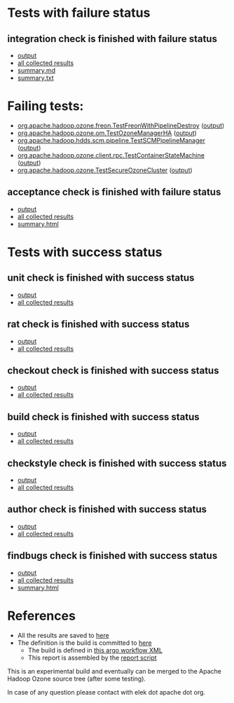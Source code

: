 # Tests with failure status

## integration check is finished with failure status

   * [output](https://raw.githubusercontent.com/elek/ozone-ci-03/master/pr/pr-hdds-2487-rmf7g/integration/output.log)
   * [all collected results](https://github.com/elek/ozone-ci-03/tree/master/pr/pr-hdds-2487-rmf7g/integration)
   * [summary.md](https://github.com/elek/ozone-ci-03/tree/master/pr/pr-hdds-2487-rmf7g/integration/summary.md)
   * [summary.txt](https://github.com/elek/ozone-ci-03/tree/master/pr/pr-hdds-2487-rmf7g/integration/summary.txt)

# Failing tests: 

 * [org.apache.hadoop.ozone.freon.TestFreonWithPipelineDestroy](hadoop-ozone/tools/org.apache.hadoop.ozone.freon.TestFreonWithPipelineDestroy.txt) ([output](hadoop-ozone/tools/org.apache.hadoop.ozone.freon.TestFreonWithPipelineDestroy-output.txt))
 * [org.apache.hadoop.ozone.om.TestOzoneManagerHA](hadoop-ozone/integration-test/org.apache.hadoop.ozone.om.TestOzoneManagerHA.txt) ([output](hadoop-ozone/integration-test/org.apache.hadoop.ozone.om.TestOzoneManagerHA-output.txt))
 * [org.apache.hadoop.hdds.scm.pipeline.TestSCMPipelineManager](hadoop-ozone/integration-test/org.apache.hadoop.hdds.scm.pipeline.TestSCMPipelineManager.txt) ([output](hadoop-ozone/integration-test/org.apache.hadoop.hdds.scm.pipeline.TestSCMPipelineManager-output.txt))
 * [org.apache.hadoop.ozone.client.rpc.TestContainerStateMachine](hadoop-ozone/integration-test/org.apache.hadoop.ozone.client.rpc.TestContainerStateMachine.txt) ([output](hadoop-ozone/integration-test/org.apache.hadoop.ozone.client.rpc.TestContainerStateMachine-output.txt))
 * [org.apache.hadoop.ozone.TestSecureOzoneCluster](hadoop-ozone/integration-test/org.apache.hadoop.ozone.TestSecureOzoneCluster.txt) ([output](hadoop-ozone/integration-test/org.apache.hadoop.ozone.TestSecureOzoneCluster-output.txt))

## acceptance check is finished with failure status

   * [output](https://raw.githubusercontent.com/elek/ozone-ci-03/master/pr/pr-hdds-2487-rmf7g/acceptance/output.log)
   * [all collected results](https://github.com/elek/ozone-ci-03/tree/master/pr/pr-hdds-2487-rmf7g/acceptance)
   * [summary.html](https://elek.github.io/ozone-ci-03/pr/pr-hdds-2487-rmf7g/acceptance/summary.html)



# Tests with success status

## unit check is finished with success status

   * [output](https://raw.githubusercontent.com/elek/ozone-ci-03/master/pr/pr-hdds-2487-rmf7g/unit/output.log)
   * [all collected results](https://github.com/elek/ozone-ci-03/tree/master/pr/pr-hdds-2487-rmf7g/unit)


## rat check is finished with success status

   * [output](https://raw.githubusercontent.com/elek/ozone-ci-03/master/pr/pr-hdds-2487-rmf7g/rat/output.log)
   * [all collected results](https://github.com/elek/ozone-ci-03/tree/master/pr/pr-hdds-2487-rmf7g/rat)


## checkout check is finished with success status

   * [output](https://raw.githubusercontent.com/elek/ozone-ci-03/master/pr/pr-hdds-2487-rmf7g/checkout/output.log)
   * [all collected results](https://github.com/elek/ozone-ci-03/tree/master/pr/pr-hdds-2487-rmf7g/checkout)


## build check is finished with success status

   * [output](https://raw.githubusercontent.com/elek/ozone-ci-03/master/pr/pr-hdds-2487-rmf7g/build/output.log)
   * [all collected results](https://github.com/elek/ozone-ci-03/tree/master/pr/pr-hdds-2487-rmf7g/build)


## checkstyle check is finished with success status

   * [output](https://raw.githubusercontent.com/elek/ozone-ci-03/master/pr/pr-hdds-2487-rmf7g/checkstyle/output.log)
   * [all collected results](https://github.com/elek/ozone-ci-03/tree/master/pr/pr-hdds-2487-rmf7g/checkstyle)


## author check is finished with success status

   * [output](https://raw.githubusercontent.com/elek/ozone-ci-03/master/pr/pr-hdds-2487-rmf7g/author/output.log)
   * [all collected results](https://github.com/elek/ozone-ci-03/tree/master/pr/pr-hdds-2487-rmf7g/author)


## findbugs check is finished with success status

   * [output](https://raw.githubusercontent.com/elek/ozone-ci-03/master/pr/pr-hdds-2487-rmf7g/findbugs/output.log)
   * [all collected results](https://github.com/elek/ozone-ci-03/tree/master/pr/pr-hdds-2487-rmf7g/findbugs)
   * [summary.html](https://elek.github.io/ozone-ci-03/pr/pr-hdds-2487-rmf7g/findbugs/summary.html)




# References

 * All the results are saved to [here](https://github.com/elek/ozone-ci-03/tree/master/pr/pr-hdds-2487-rmf7g/)
 * The definition is the build is committed to [here](https://github.com/elek/argo-ozone)
    * The build is defined in [this argo workflow XML](https://github.com/elek/argo-ozone/blob/master/ozone-build.yaml)
    * This report is assembled by the [report script](https://github.com/elek/argo-ozone/blob/master/scripts/report.sh)

This is an experimental build and eventually can be merged to the Apache Hadoop Ozone source tree (after some testing).

In case of any question please contact with elek dot apache dot org.
